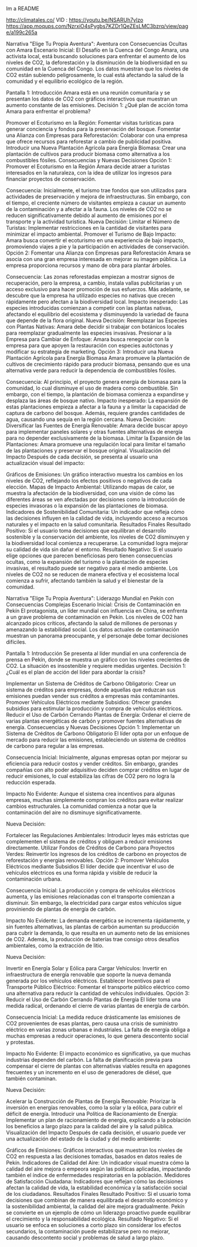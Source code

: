 Im a README

http://climatales.co/
VID : https://youtu.be/NSARUh7ylzo
https://app.moqups.com/NzrxiO4sPygbs7KZDr1QeZEsLMC3bzrq/view/page/a199c265a


Narrativa "Elige Tu Propia Aventura": Aventura con Consecuencias Ocultas con Amara
Escenario Inicial: El Desafío en la Cuenca del Congo
Amara, una activista local, está buscando soluciones para enfrentar el aumento de los niveles de CO2, la deforestación y la disminución de la biodiversidad en su comunidad en la Cuenca del Congo. Los datos muestran que los niveles de CO2 están subiendo peligrosamente, lo cual está afectando la salud de la comunidad y el equilibrio ecológico de la región.

Pantalla 1: Introducción
Amara está en una reunión comunitaria y se presentan los datos de CO2 con gráficos interactivos que muestran un aumento constante de las emisiones.
Decisión 1: ¿Qué plan de acción toma Amara para enfrentar el problema?

Promover el Ecoturismo en la Región: Fomentar visitas turísticas para generar conciencia y fondos para la preservación del bosque.
Fomentar una Alianza con Empresas para Reforestación: Colaborar con una empresa que ofrece recursos para reforestar a cambio de publicidad positiva.
Introducir una Nueva Plantación Agrícola para Energía Biomasa: Crear una plantación de cultivos para producir biomasa como alternativa a los combustibles fósiles.
Consecuencias y Nuevas Decisiones
Opción 1: Promover el Ecoturismo en la Región
Amara decide atraer a turistas interesados en la naturaleza, con la idea de utilizar los ingresos para financiar proyectos de conservación.

Consecuencia: Inicialmente, el turismo trae fondos que son utilizados para actividades de preservación y mejora de infraestructuras. Sin embargo, con el tiempo, el creciente número de visitantes empieza a causar un aumento de la contaminación y a afectar a la fauna.
Los niveles de CO2 no se reducen significativamente debido al aumento de emisiones por el transporte y la actividad turística.
Nueva Decisión:
Limitar el Número de Turistas: Implementar restricciones en la cantidad de visitantes para minimizar el impacto ambiental.
Promover el Turismo de Bajo Impacto: Amara busca convertir el ecoturismo en una experiencia de bajo impacto, promoviendo viajes a pie y la participación en actividades de conservación.
Opción 2: Fomentar una Alianza con Empresas para Reforestación
Amara se asocia con una gran empresa interesada en mejorar su imagen pública. La empresa proporciona recursos y mano de obra para plantar árboles.

Consecuencia: Las zonas reforestadas empiezan a mostrar signos de recuperación, pero la empresa, a cambio, instala vallas publicitarias y un acceso exclusivo para hacer promoción de sus esfuerzos. Más adelante, se descubre que la empresa ha utilizado especies no nativas que crecen rápidamente pero afectan a la biodiversidad local.
Impacto inesperado: Las especies introducidas comienzan a competir con las plantas nativas, afectando el equilibrio del ecosistema y disminuyendo la variedad de fauna que depende de la flora original.
Nueva Decisión:
Reemplazar las Especies con Plantas Nativas: Amara debe decidir si trabajar con botánicos locales para reemplazar gradualmente las especies invasivas.
Presionar a la Empresa para Cambiar de Enfoque: Amara busca renegociar con la empresa para que apoyen la restauración con especies autóctonas y modificar su estrategia de marketing.
Opción 3: Introducir una Nueva Plantación Agrícola para Energía Biomasa
Amara promueve la plantación de cultivos de crecimiento rápido para producir biomasa, pensando que es una alternativa verde para reducir la dependencia de combustibles fósiles.

Consecuencia: Al principio, el proyecto genera energía de biomasa para la comunidad, lo cual disminuye el uso de madera como combustible. Sin embargo, con el tiempo, la plantación de biomasa comienza a expandirse y desplaza las áreas de bosque nativo.
Impacto inesperado: La expansión de estas plantaciones empieza a afectar a la fauna y a limitar la capacidad de captura de carbono del bosque. Además, requiere grandes cantidades de agua, causando una sequía en la región cercana.
Nueva Decisión:
Diversificar las Fuentes de Energía Renovable: Amara decide buscar apoyo para implementar paneles solares y otras fuentes alternativas de energía para no depender exclusivamente de la biomasa.
Limitar la Expansión de las Plantaciones: Amara promueve una regulación local para limitar el tamaño de las plantaciones y preservar el bosque original.
Visualización del Impacto
Después de cada decisión, se presenta al usuario una actualización visual del impacto:

Gráficos de Emisiones: Un gráfico interactivo muestra los cambios en los niveles de CO2, reflejando los efectos positivos o negativos de cada elección.
Mapas de Impacto Ambiental: Utilizando mapas de calor, se muestra la afectación de la biodiversidad, con una visión de cómo las diferentes áreas se ven afectadas por decisiones como la introducción de especies invasoras o la expansión de las plantaciones de biomasa.
Indicadores de Sostenibilidad Comunitaria: Un indicador que refleja cómo las decisiones influyen en la calidad de vida, incluyendo acceso a recursos naturales y el impacto en la salud comunitaria.
Resultados Finales
Resultado Positivo: Si el usuario toma decisiones que equilibran el desarrollo sostenible y la conservación del ambiente, los niveles de CO2 disminuyen y la biodiversidad local comienza a recuperarse. La comunidad logra mejorar su calidad de vida sin dañar el entorno.
Resultado Negativo: Si el usuario elige opciones que parecen beneficiosas pero tienen consecuencias ocultas, como la expansión del turismo o la plantación de especies invasivas, el resultado puede ser negativo para el medio ambiente. Los niveles de CO2 no se reducen de manera efectiva y el ecosistema local comienza a sufrir, afectando también la salud y el bienestar de la comunidad.


Narrativa "Elige Tu Propia Aventura": Liderazgo Mundial en Pekín con Consecuencias Complejas
Escenario Inicial: Crisis de Contaminación en Pekín
El protagonista, un líder mundial con influencia en China, se enfrenta a un grave problema de contaminación en Pekín. Los niveles de CO2 han alcanzado picos críticos, afectando la salud de millones de personas y amenazando la estabilidad social. Los datos actuales de contaminación muestran un panorama preocupante, y el personaje debe tomar decisiones difíciles.

Pantalla 1: Introducción
Se presenta al líder mundial en una conferencia de prensa en Pekín, donde se muestra un gráfico con los niveles crecientes de CO2. La situación es insostenible y requiere medidas urgentes.
Decisión 1: ¿Cuál es el plan de acción del líder para abordar la crisis?

Implementar un Sistema de Créditos de Carbono Obligatorio: Crear un sistema de créditos para empresas, donde aquellas que reduzcan sus emisiones puedan vender sus créditos a empresas más contaminantes.
Promover Vehículos Eléctricos mediante Subsidios: Ofrecer grandes subsidios para estimular la producción y compra de vehículos eléctricos.
Reducir el Uso de Carbón Cerrando Plantas de Energía: Ordenar el cierre de varias plantas energéticas de carbón y promover fuentes alternativas de energía.
Consecuencias y Nuevas Decisiones
Opción 1: Implementar un Sistema de Créditos de Carbono Obligatorio
El líder opta por un enfoque de mercado para reducir las emisiones, estableciendo un sistema de créditos de carbono para regular a las empresas.

Consecuencia Inicial: Inicialmente, algunas empresas optan por mejorar su eficiencia para reducir costos y vender créditos. Sin embargo, grandes compañías con alto poder adquisitivo deciden comprar créditos en lugar de reducir emisiones, lo cual estabiliza las cifras de CO2 pero no logra la reducción esperada.

Impacto No Evidente: Aunque el sistema crea incentivos para algunas empresas, muchas simplemente compran los créditos para evitar realizar cambios estructurales. La comunidad comienza a notar que la contaminación del aire no disminuye significativamente.

Nueva Decisión:

Fortalecer las Regulaciones Ambientales: Introducir leyes más estrictas que complementen el sistema de créditos y obliguen a reducir emisiones directamente.
Utilizar Fondos de Créditos de Carbono para Proyectos Verdes: Reinvertir los ingresos de los créditos de carbono en proyectos de reforestación y energías renovables.
Opción 2: Promover Vehículos Eléctricos mediante Subsidios
El líder decide que incentivar el uso de vehículos eléctricos es una forma rápida y visible de reducir la contaminación urbana.

Consecuencia Inicial: La producción y compra de vehículos eléctricos aumenta, y las emisiones relacionadas con el transporte comienzan a disminuir. Sin embargo, la electricidad para cargar estos vehículos sigue proviniendo de plantas de energía de carbón.

Impacto No Evidente: La demanda energética se incrementa rápidamente, y sin fuentes alternativas, las plantas de carbón aumentan su producción para cubrir la demanda, lo que resulta en un aumento neto de las emisiones de CO2. Además, la producción de baterías trae consigo otros desafíos ambientales, como la extracción de litio.

Nueva Decisión:

Invertir en Energía Solar y Eólica para Cargar Vehículos: Invertir en infraestructura de energía renovable que soporte la nueva demanda generada por los vehículos eléctricos.
Establecer Incentivos para el Transporte Público Eléctrico: Fomentar el transporte público eléctrico como una alternativa para reducir la cantidad de vehículos individuales.
Opción 3: Reducir el Uso de Carbón Cerrando Plantas de Energía
El líder toma una medida radical, ordenando el cierre de varias plantas de energía de carbón.

Consecuencia Inicial: La medida reduce drásticamente las emisiones de CO2 provenientes de esas plantas, pero causa una crisis de suministro eléctrico en varias zonas urbanas e industriales. La falta de energía obliga a muchas empresas a reducir operaciones, lo que genera descontento social y protestas.

Impacto No Evidente: El impacto económico es significativo, ya que muchas industrias dependen del carbón. La falta de planificación previa para compensar el cierre de plantas con alternativas viables resulta en apagones frecuentes y un incremento en el uso de generadores de diésel, que también contaminan.

Nueva Decisión:

Acelerar la Construcción de Plantas de Energía Renovable: Priorizar la inversión en energías renovables, como la solar y la eólica, para cubrir el déficit de energía.
Introducir una Política de Racionamiento de Energía: Implementar un plan de racionamiento de energía, explicando a la población los beneficios a largo plazo para la calidad del aire y la salud pública.
Visualización del Impacto
Después de cada decisión, el usuario puede ver una actualización del estado de la ciudad y del medio ambiente:

Gráficos de Emisiones: Gráficos interactivos que muestran los niveles de CO2 en respuesta a las decisiones tomadas, basados en datos reales de Pekín.
Indicadores de Calidad del Aire: Un indicador visual muestra cómo la calidad del aire mejora o empeora según las políticas aplicadas, impactando también el índice de enfermedades respiratorias en la población.
Medidores de Satisfacción Ciudadana: Indicadores que reflejan cómo las decisiones afectan la calidad de vida, la estabilidad económica y la satisfacción social de los ciudadanos.
Resultados Finales
Resultado Positivo: Si el usuario toma decisiones que combinan de manera equilibrada el desarrollo económico y la sostenibilidad ambiental, la calidad del aire mejora gradualmente. Pekín se convierte en un ejemplo de cómo un liderazgo proactivo puede equilibrar el crecimiento y la responsabilidad ecológica.
Resultado Negativo: Si el usuario se enfoca en soluciones a corto plazo sin considerar los efectos secundarios, la contaminación puede estabilizarse pero no mejorar, causando descontento social y problemas de salud a largo plazo.
